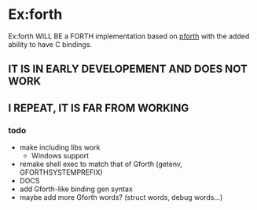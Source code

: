 # Ex:forth
Ex:forth WILL BE a FORTH implementation based on
[pforth](https://github.com/philburk/pforth)
with the added ability to have C bindings.

## IT IS IN EARLY DEVELOPEMENT AND DOES NOT WORK
## I REPEAT, IT IS FAR FROM WORKING

### todo
- make including libs work
    - Windows support
- remake shell exec to match that of Gforth (getenv, GFORTHSYSTEMPREFIX)
- DOCS
- add Gforth-like binding gen syntax
- maybe add more Gforth words? (struct words, debug words...)
